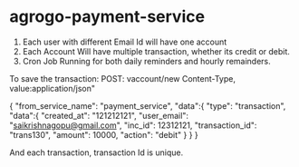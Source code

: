 # agrogo-payment-service

1. Each user with different Email Id will have one account
2. Each Account Will have multiple transaction, whether its credit or debit.
3. Cron Job Running for both daily reminders and hourly remainders.

To save the transaction:
POST: vaccount/new
Content-Type, value:application/json"

{
	"from_service_name": "payment_service",
	"data":{
		"type": "transaction",
		"data":{
			"created_at": "121212121",
			"user_email": "saikrishnagopu@gmail.com",
			"inc_id": 12312121,
			"transaction_id": "trans130",
			"amount": 10000,
			"action": "debit"
		}
	}
}


And each transaction, transaction Id is unique.
